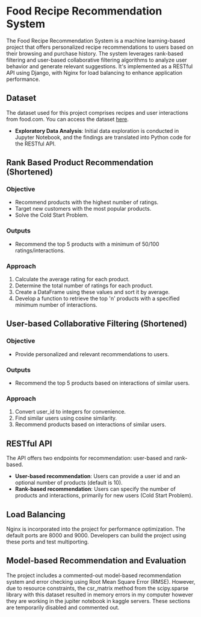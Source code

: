 # Food Recipe Recommendation System

The Food Recipe Recommendation System is a machine learning-based project that offers personalized recipe recommendations to users based on their browsing and purchase history. The system leverages rank-based filtering and user-based collaborative filtering algorithms to analyze user behavior and generate relevant suggestions. It's implemented as a RESTful API using Django, with Nginx for load balancing to enhance application performance.

## Dataset

The dataset used for this project comprises recipes and user interactions from food.com. You can access the dataset [here](https://www.kaggle.com/datasets/shuyangli94/food-com-recipes-and-user-interactions).

- **Exploratory Data Analysis**: Initial data exploration is conducted in Jupyter Notebook, and the findings are translated into Python code for the RESTful API.

## Rank Based Product Recommendation (Shortened)

### Objective

- Recommend products with the highest number of ratings.
- Target new customers with the most popular products.
- Solve the Cold Start Problem.

### Outputs

- Recommend the top 5 products with a minimum of 50/100 ratings/interactions.

### Approach

1. Calculate the average rating for each product.
2. Determine the total number of ratings for each product.
3. Create a DataFrame using these values and sort it by average.
4. Develop a function to retrieve the top 'n' products with a specified minimum number of interactions.

## User-based Collaborative Filtering (Shortened)

### Objective

- Provide personalized and relevant recommendations to users.

### Outputs

- Recommend the top 5 products based on interactions of similar users.

### Approach

1. Convert user_id to integers for convenience.
2. Find similar users using cosine similarity.
3. Recommend products based on interactions of similar users.

## RESTful API

The API offers two endpoints for recommendation: user-based and rank-based. 

- **User-based recommendation**: Users can provide a user id and an optional number of products (default is 10).
- **Rank-based recommendation**: Users can specify the number of products and interactions, primarily for new users (Cold Start Problem).

## Load Balancing

Nginx is incorporated into the project for performance optimization. The default ports are 8000 and 9000. Developers can build the project using these ports and test multiporting.

## Model-based Recommendation and Evaluation

The project includes a commented-out model-based recommendation system and error checking using Root Mean Square Error (RMSE). However, due to resource constraints, the csr_matrix method from the scipy.sparse library with this dataset resulted in memory errors in my computer however they are working in the jupiter notebook in kaggle servers. These sections are temporarily disabled and commented out.
